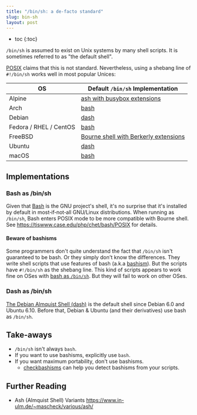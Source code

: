 ```yaml
---
title: "/bin/sh: a de-facto standard"
slug: bin-sh
layout: post
---
```


* toc
{:toc}

`/bin/sh` is assumed to exist on Unix systems by many shell scripts.
It is sometimes referred to as "the default shell".

[POSIX] claims that this is not standard. Nevertheless, using
a shebang line of `#!/bin/sh` works well in most popular Unices:

[posix]: https://pubs.opengroup.org/onlinepubs/009695399/utilities/sh.html#tag_04_128_16

| OS | Default `/bin/sh` Implementation |
| --- | --- |
| Alpine | [ash with busybox extensions][busybox-sh] |
| Arch | [bash] |
| Debian | [dash] |
| Fedora / RHEL / CentOS | [bash] |
| FreeBSD | [Bourne shell with Berkerly extensions][freebsd-sh] |
| Ubuntu | [dash] |
| macOS | [bash] |

[dash]: #dash-as-binsh
[bash]: #bash-as-binsh
[busybox-sh]: https://git.busybox.net/busybox/tree/shell
[freebsd-sh]: https://www.freebsd.org/cgi/man.cgi?query=sh&sektion=1&manpath=freebsd-release-ports

## Implementations

### Bash as /bin/sh

Given that [Bash][bash-website] is the GNU project's shell, it's no
surprise that it's installed by default in most‑if‑not‑all GNU/Linux
distributions. When running as `/bin/sh`, Bash enters POSIX mode to
be more compatible with Bourne shell. See
<https://tiswww.case.edu/php/chet/bash/POSIX> for details.

[bash-website]: https://www.gnu.org/software/bash/

#### Beware of bashisms

Some programmers don't quite understand the fact that `/bin/sh`
isn't guaranteed to be bash. Or they simply don't know the
differences. They write shell scripts that use features of bash
(a.k.a [bashism]). But the scripts have `#!/bin/sh` as the shebang
line. This kind of scripts appears to work fine on OSes with [bash
as `/bin/sh`][bash]. But they will fail to work on other OSes.

[bashism]: https://mywiki.wooledge.org/Bashism

### Dash as /bin/sh

[The Debian Almquist Shell (dash)][dash-website] is the default
shell since Debian 6.0 and Ubuntu 6.10. Before that, Debian & Ubuntu
(and their derivatives) use bash as `/bin/sh`.

[dash-website]: http://gondor.apana.org.au/~herbert/dash/

## Take-aways

* `/bin/sh` isn't always `bash`.
* If you want to use bashisms, explicitly use `bash`.
* If you want maximum portability, don't use bashisms.
  - [checkbashisms] can help you detect bashisms from your scripts.

[checkbashisms]: https://linux.die.net/man/1/checkbashisms

## Further Reading

* Ash (Almquist Shell) Variants <https://www.in-ulm.de/~mascheck/various/ash/>
